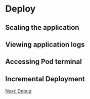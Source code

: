 Deploy
======

Scaling the application
-----------------------

Viewing application logs
------------------------

Accessing Pod terminal
----------------------


Incremental Deployment
----------------------

[Next: Debug](https://github.com/rimolive/openshift-development-workshop/blob/master/workshop/debug.md)